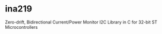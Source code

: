 # ina219
 Zero-drift, Bidirectional Current/Power Monitor I2C Library in C for 32-bit ST Microcontrollers
